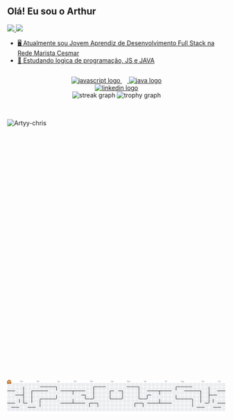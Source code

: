 ## Olá! Eu sou o Arthur







<div><a href="https://github.com/ArTyy022">
  <img height="180em" src="https://github-readme-stats.vercel.app/api?username=ArTyy022&show_icons=true&theme=dark&include_all_commits=true&count_private=true"/>
  <img height="180em" src="https://github-readme-stats.vercel.app/api/top-langs/?username=ArTyy022&layout=compact&langs_count=16&theme=dark"/>
</div>


- 🖥️ Atualmente sou Jovem Aprendiz de Desenvolvimento Full Stack na Rede Marista Cesmar 
- 💭 Estudando logica de programação, JS e JAVA
  
##
 
<div align="center">
  <img src="https://cdn.jsdelivr.net/gh/devicons/devicon/icons/javascript/javascript-original.svg" height="60" alt="javascript logo"  />
  <img width="12" />
  <img src="https://cdn.jsdelivr.net/gh/devicons/devicon/icons/java/java-original.svg" height="60" alt="java logo"  />
</div>
  
<div align="center">
  <a href="https://www.linkedin.com/in/andré-arthur-toledo-42a653371" target="_blank">
    <img src="https://img.shields.io/static/v1?message=LinkedIn&logo=linkedin&label=&color=0077B5&logoColor=white&labelColor=&style=for-the-badge" height="25" alt="linkedin logo"  />
  </a>
</div>

<div align="center">
  <img src="https://streak-stats.demolab.com?user=ArTyy022&locale=en&mode=daily&theme=dracula&hide_border=false&border_radius=5&order=3" height="150" alt="streak graph"  />
  <img src="https://github-profile-trophy.vercel.app?username=ArTyy022&theme=dracula&column=-1&row=1&margin-w=8&margin-h=8&no-bg=false&no-frame=false&order=4" height="150" alt="trophy graph"  />
</div>




  </div>

##


</div style="display: inline_block"><br>
 <img align="right" alt="Artyy-chris"  height="600" width=1000" src="https://media0.giphy.com/media/v1.Y2lkPTc5MGI3NjExeHRteXV2NW91NXFxM2M3eDJoZXdic21qbHE2c2ZzbnI1ODByaTF0dyZlcD12MV9pbnRlcm5hbF9naWZfYnlfaWQmY3Q9Zw/pOmtxQVSJxhZSQcz48/giphy.gif">
</div>


##





<picture>
  <source media="(prefers-color-scheme: dark)" srcset="https://raw.githubusercontent.com/ArTyy022/ArTyy022/output/pacman-contribution-graph-dark.svg">
  <source media="(prefers-color-scheme: light)" srcset="https://raw.githubusercontent.com/ArTyy022/ArTyy022/output/pacman-contribution-graph.svg">
  <img alt="pacman contribution graph" src="https://raw.githubusercontent.com/ArTyy022/ArTyy022/output/pacman-contribution-graph.svg">
</picture>

##
